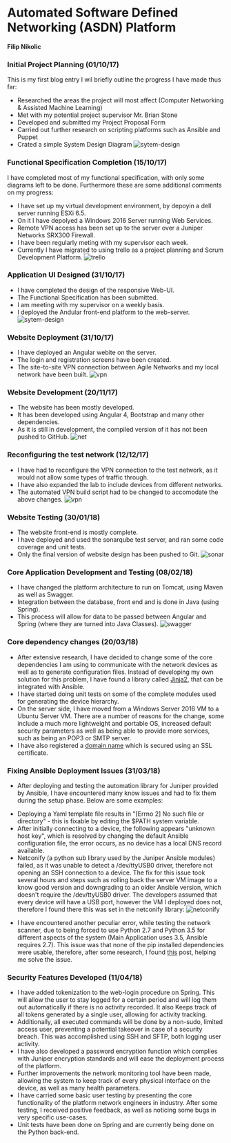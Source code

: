# Automated Software Defined Networking (ASDN) Platform

**Filip Nikolic**

### Initial Project Planning (01/10/17)

This is my first blog entry I wil briefly outline the progress I have made thus far:
  - Researched the areas the project will most affect (Computer Networking & Assisted Machine Learning)
  - Met with my potential project supervisor Mr. Brian Stone
  - Developed and submitted my Project Proposal Form
  - Carried out further research on scripting platforms such as Ansible and Puppet
  - Crated a simple System Design Diagram
![sytem-design](https://gitlab.computing.dcu.ie/nikolif2/2018-ca400-nikolif2/raw/master/docs/blog/images/system-design.png)

### Functional Specification Completion (15/10/17) 

I have completed most of my functional specification, with only some diagrams left to be done.
Furthermore these are some additional comments on my progress:
  - I have set up my virtual development environment, by depoyin a dell server running ESXi 6.5.
  - On it I have depolyed a Windows 2016 Server running Web Services.
  - Remote VPN access has been set up to the server over a Juniper Networks SRX300 Firewall. 
  - I have been regularly meting with my supervisor each week.
  - Currently I have migrated to using trello as a project planning and Scrum Development Platform.
![trello](https://gitlab.computing.dcu.ie/nikolif2/2018-ca400-nikolif2/raw/master/docs/blog/images/trello.png)


### Application UI Designed (31/10/17)

  - I have completed the design of the responsive Web-UI.  
  - The Functional Specification has been submitted.
  - I am meeting with my supervisor on a weekly basis. 
  - I deployed the Andular front-end platform to the web-server.
![sytem-design](https://gitlab.computing.dcu.ie/nikolif2/2018-ca400-nikolif2/raw/master/docs/blog/images/ui.png)
    
### Website Deployment (31/10/17)
  - I have deployed an Angular webite on the server.
  - The login and registration screens have been created.
  - The site-to-site VPN connection between Agile Networks and my local network have been built.
![vpn](https://gitlab.computing.dcu.ie/nikolif2/2018-ca400-nikolif2/raw/master/docs/blog/images/VPN.png)

### Website Development (20/11/17)
  - The website has been mostly developed.
  - It has been developed using Angular 4, Bootstrap and many other dependencies. 
  - As it is still in development, the compiled version of it has not been pushed to GitHub. 
![net](https://gitlab.computing.dcu.ie/nikolif2/2018-ca400-nikolif2/raw/master/docs/blog/images/build.png)

### Reconfiguring the test network (12/12/17)
  - I have had to reconfigure the VPN connection to the test network, as it would not allow some types of traffic through.
  - I have also expanded the lab to include devices from different networks. 
  - The automated VPN build script had to be changed to accomodate the above changes. 
![vpn](https://gitlab.computing.dcu.ie/nikolif2/2018-ca400-nikolif2/raw/master/docs/blog/images/net.jpg)

### Website Testing (30/01/18)
  - The website front-end is mostly complete.
  - I have deployed and used the sonarqube test server, and ran some code coverage and unit tests. 
  - Only the final version of website design has been pushed to Git. 
![sonar](https://gitlab.computing.dcu.ie/nikolif2/2018-ca400-nikolif2/raw/master/docs/blog/images/sonar.png)

### Core Application Development and Testing (08/02/18)
  - I have changed the platform architecture to run on Tomcat, using Maven as well as Swagger.
  - Integration between the database, front end and is done in Java (using Spring).
  - This process will allow for data to be passed between Angular and Spring (where they are turned into Java Classes).
![swagger](https://gitlab.computing.dcu.ie/nikolif2/2018-ca400-nikolif2/raw/master/docs/blog/images/swagger.png)

### Core dependency changes (20/03/18)
  - After extensive research, I have decided to change some of the core dependencies I am using to communicate with the network devices as well as to generate configuration files. Instead of developing my own solution for this problem, I have found a library called [Jinja2](http://jinja.pocoo.org/docs/2.10/), that can be integrated with Ansible. 
  - I have started doing unit tests on some of the complete modules used for generating the device hierarchy. 
  - On the server side, I have moved from a Windows Server 2016 VM to a Ubuntu Server VM. There are a number of reasons for the change, some include a much more lightweight and portable OS, increased default security parameters as well as being able to provide more services, such as being an POP3 or SMTP server. 
  - I have also registered a [domain name](https://asdn.ie) which is secured using an SSL certificate. 

### Fixing Ansible Deployment Issues (31/03/18)
  - After deploying and testing the automation library for Juniper provided by Ansible, I have encountered many know issues and had to fix them during the setup phase. Below are some examples:
  * Deploying a Yaml template file results in "[Errno 2] No such file or directory" - this is fixable by editing the $PATH system variable.
  * After initially connecting to a device, the following appears "unknown host key", which is resolved by changing the default Ansible configuration file, the error occurs, as no device has a local DNS record available.
  * Netconify (a python sub library used by the Juniper Ansible modules) failed, as it was unable to detect a /dev/ttyUSB0 driver, therefore not opening an SSH connection to a device. The fix for this issue took several hours and steps such as rolling back the server VM image to a know good version and downgrading to an older Ansible version, which doesn't require the /dev/ttyUSB0 driver. The developers assumed that every device will have a USB port, however the VM I deployed does not, therefore I found there this was set in the netconify library:
  ![netconify](https://gitlab.computing.dcu.ie/nikolif2/2018-ca400-nikolif2/raw/master/docs/blog/images/netconify.png)
  - I have encountered another peculiar error, while testing the network scanner, due to being forced to use Python 2.7 and Python 3.5 for different aspects of the system (Main Application uses 3.5, Ansible requires 2.7). This issue was that none of the pip installed dependencies were usable, therefore, after some research, I found [this](https://stackoverflow.com/questions/2812520/pip-dealing-with-multiple-python-versions) post, helping me solve the issue. 

### Security Features Developed (11/04/18)
  - I have added tokenization to the web-login procedure on Spring. This will allow the user to stay logged for a certain period and will log them out automatically if there is no activity recorded. It also Keeps track of all tokens generated by a single user, allowing for activity tracking. 
  - Additionally, all executed commands will be done by a non-sudo, limited access user, preventing a potential takeover in case of a security breach. This was accomplished using SSH and SFTP, both logging user activity. 
  - I have also developed a password encryption function which complies with Juniper encryption standards and will ease the deployment process of the platform. 
  - Further improvements the network monitoring tool have been made, allowing the system to keep track of every physical interface on the device, as well as many health parameters.
  - I have carried some basic user testing by presenting the core functionality of the platform network engineers in industry. After some testing, I received positive feedback, as well as noticing some bugs in very specific use-cases.
  - Unit tests have been done on Spring and are currently being done on the Python back-end.